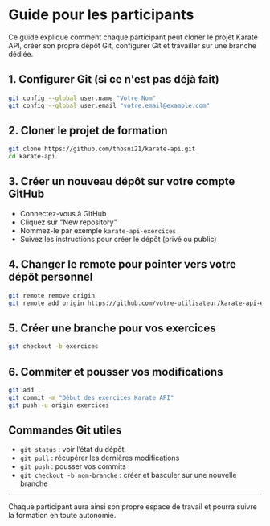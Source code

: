 # Guide pour les participants

Ce guide explique comment chaque participant peut cloner le projet Karate API, créer son propre dépôt Git, configurer Git et travailler sur une branche dédiée.

## 1. Configurer Git (si ce n'est pas déjà fait)

```bash
git config --global user.name "Votre Nom"
git config --global user.email "votre.email@example.com"
```

## 2. Cloner le projet de formation

```bash
git clone https://github.com/thosni21/karate-api.git
cd karate-api
```

## 3. Créer un nouveau dépôt sur votre compte GitHub

- Connectez-vous à GitHub
- Cliquez sur "New repository"
- Nommez-le par exemple `karate-api-exercices`
- Suivez les instructions pour créer le dépôt (privé ou public)

## 4. Changer le remote pour pointer vers votre dépôt personnel

```bash
git remote remove origin
git remote add origin https://github.com/votre-utilisateur/karate-api-exercices.git
```

## 5. Créer une branche pour vos exercices

```bash
git checkout -b exercices
```

## 6. Commiter et pousser vos modifications

```bash
git add .
git commit -m "Début des exercices Karate API"
git push -u origin exercices
```

## Commandes Git utiles

- `git status` : voir l’état du dépôt
- `git pull` : récupérer les dernières modifications
- `git push` : pousser vos commits
- `git checkout -b nom-branche` : créer et basculer sur une nouvelle branche

---

Chaque participant aura ainsi son propre espace de travail et pourra suivre la formation en toute autonomie.
